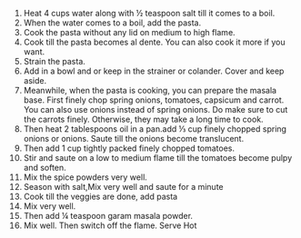 1. Heat 4 cups water along with ½ teaspoon salt till it comes to a boil.
2. When the water comes to a boil, add the pasta.
3. Cook the pasta without any lid on medium to high flame.
4. Cook till the pasta becomes al dente. You can also cook it more if you want.
5. Strain the pasta.
6. Add in a bowl and or keep in the strainer or colander. Cover and keep aside.
7. Meanwhile, when the pasta is cooking, you can prepare the masala base. First finely chop spring onions, tomatoes, capsicum and carrot. You can also use onions instead of spring onions. Do make sure to cut the carrots finely. Otherwise, they may take a long time to cook.
8. Then heat 2 tablespoons oil in a pan.add ⅓ cup finely chopped spring onions or onions. Saute till the onions become translucent.
9. Then add 1 cup tightly packed finely chopped tomatoes.
10.  Stir and saute on a low to medium flame till the tomatoes become pulpy and soften.
11.  Mix the spice powders very well.
16. Season with salt,Mix very well and saute for a minute
17.  Cook till the veggies are done, add pasta
18. Mix very well.
19. Then add ¼ teaspoon garam masala powder.
20. Mix well. Then switch off the flame. Serve Hot
